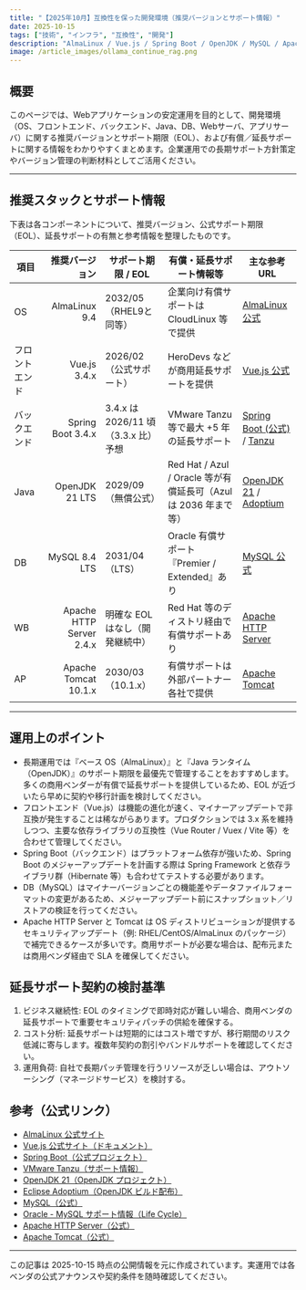 ```yaml
---
title: "【2025年10月】互換性を保った開発環境（推奨バージョンとサポート情報）"
date: 2025-10-15
tags: ["技術", "インフラ", "互換性", "開発"]
description: "AlmaLinux / Vue.js / Spring Boot / OpenJDK / MySQL / Apache / Tomcat の推奨バージョンとサポート期間、延長サポート情報をまとめた運用ガイド。"
image: /article_images/ollama_continue_rag.png
---
```


## 概要

このページでは、Webアプリケーションの安定運用を目的として、開発環境（OS、フロントエンド、バックエンド、Java、DB、Webサーバ、アプリサーバ）に関する推奨バージョンとサポート期限（EOL）、および有償／延長サポートに関する情報をわかりやすくまとめます。企業運用での長期サポート方針策定やバージョン管理の判断材料としてご活用ください。

---

## 推奨スタックとサポート情報

下表は各コンポーネントについて、推奨バージョン、公式サポート期限（EOL）、延長サポートの有無と参考情報を整理したものです。

| 項目           |           推奨バージョン | サポート期限 / EOL                  | 有償・延長サポート情報等                                        | 主な参考URL             |
| -------------- | -----------------------: | ----------------------------------- | --------------------------------------------------------------- | ----------------------- |
| OS             |            AlmaLinux 9.4 | 2032/05（RHEL9と同等）              | 企業向け有償サポートは CloudLinux 等で提供                      | [AlmaLinux 公式](https://almalinux.org/) |
| フロントエンド |             Vue.js 3.4.x | 2026/02（公式サポート）             | HeroDevs などが商用延長サポートを提供                           | [Vue.js 公式](https://vuejs.org/) |
| バックエンド   |        Spring Boot 3.4.x | 3.4.x は 2026/11 頃（3.3.x 比）予想 | VMware Tanzu 等で最大 +5 年の延長サポート                       | [Spring Boot (公式)](https://spring.io/projects/spring-boot) / [Tanzu](https://tanzu.vmware.com/) |
| Java           |           OpenJDK 21 LTS | 2029/09（無償公式）                 | Red Hat / Azul / Oracle 等が有償延長可（Azul は 2036 年まで等） | [OpenJDK 21](https://openjdk.org/projects/jdk/21/) / [Adoptium](https://adoptium.net/) |
| DB             |            MySQL 8.4 LTS | 2031/04（LTS）                      | Oracle 有償サポート『Premier / Extended』あり                   | [MySQL 公式](https://www.mysql.com/) |
| WB             | Apache HTTP Server 2.4.x | 明確な EOL はなし（開発継続中）     | Red Hat 等のディストリ経由で有償サポートあり                    | [Apache HTTP Server](https://httpd.apache.org/) |
| AP             |     Apache Tomcat 10.1.x | 2030/03（10.1.x）                   | 有償サポートは外部パートナー各社で提供                          | [Apache Tomcat](https://tomcat.apache.org/) |

---

## 運用上のポイント

- 長期運用では『ベース OS（AlmaLinux）』と『Java ランタイム（OpenJDK）』のサポート期限を最優先で管理することをおすすめします。多くの商用ベンダーが有償で延長サポートを提供しているため、EOL が近づいたら早めに契約や移行計画を検討してください。
- フロントエンド（Vue.js）は機能の進化が速く、マイナーアップデートで非互換が発生することは稀ながらあります。プロダクションでは 3.x 系を維持しつつ、主要な依存ライブラリの互換性（Vue Router / Vuex / Vite 等）を合わせて管理してください。
- Spring Boot（バックエンド）はプラットフォーム依存が強いため、Spring Boot のメジャーアップデートを計画する際は Spring Framework と依存ライブラリ群（Hibernate 等）も合わせてテストする必要があります。
- DB（MySQL）はマイナーバージョンごとの機能差やデータファイルフォーマットの変更があるため、メジャーアップデート前にスナップショット／リストアの検証を行ってください。
- Apache HTTP Server と Tomcat は OS ディストリビューションが提供するセキュリティアップデート（例: RHEL/CentOS/AlmaLinux のパッケージ）で補完できるケースが多いです。商用サポートが必要な場合は、配布元または商用ベンダ経由で SLA を確保してください。

## 延長サポート契約の検討基準

1. ビジネス継続性: EOL のタイミングで即時対応が難しい場合、商用ベンダの延長サポートで重要セキュリティパッチの供給を確保する。
2. コスト分析: 延長サポートは短期的にはコスト増ですが、移行期間のリスク低減に寄与します。複数年契約の割引やバンドルサポートを確認してください。
3. 運用負荷: 自社で長期パッチ管理を行うリソースが乏しい場合は、アウトソーシング（マネージドサービス）を検討する。

## 参考（公式リンク）

- [AlmaLinux 公式サイト](https://almalinux.org/)
- [Vue.js 公式サイト（ドキュメント）](https://vuejs.org/)
- [Spring Boot（公式プロジェクト）](https://spring.io/projects/spring-boot)
- [VMware Tanzu（サポート情報）](https://tanzu.vmware.com/)
- [OpenJDK 21（OpenJDK プロジェクト）](https://openjdk.org/projects/jdk/21/)
- [Eclipse Adoptium（OpenJDK ビルド配布）](https://adoptium.net/)
- [MySQL（公式）](https://www.mysql.com/)
- [Oracle - MySQL サポート情報（Life Cycle）](https://www.oracle.com/support/lifetime-support/products/mysql.html)
- [Apache HTTP Server（公式）](https://httpd.apache.org/)
- [Apache Tomcat（公式）](https://tomcat.apache.org/)

---

この記事は 2025-10-15 時点の公開情報を元に作成されています。実運用では各ベンダの公式アナウンスや契約条件を随時確認してください。
